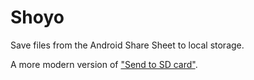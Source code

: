 # Shoyo

Save files from the Android Share Sheet to local storage.

A more modern version of ["Send to SD card"](https://f-droid.org/packages/ru.gelin.android.sendtosd/).